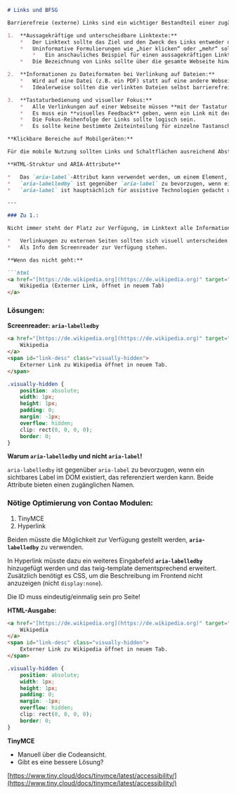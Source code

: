 ````markdown
# Links und BFSG

Barrierefreie (externe) Links sind ein wichtiger Bestandteil einer zugänglichen Webseite, da sie Menschen mit verschiedenen Einschränkungen die Navigation und das Verständnis erleichtern. Die folgenden Anforderungen und Aspekte sollten beachtet werden:

1.  **Aussagekräftige und unterscheidbare Linktexte:**
    *   Der Linktext sollte das Ziel und den Zweck des Links entweder direkt aus sich selbst heraus oder aus dem unmittelbaren Kontext erkennen lassen. Dies ist besonders wichtig für blinde Menschen, die Screenreader nutzen und von Link zu Link springen können, wobei ihnen nur die Linktexte vorgelesen werden.
    *   Uninformative Formulierungen wie „hier klicken“ oder „mehr“ sollten vermieden werden, insbesondere wenn sie mehrfach auf einer Seite vorkommen und zu unterschiedlichen Inhalten führen.
        *   Ein anschauliches Beispiel für einen aussagekräftigen Linktext wäre: „Lesen Sie den Artikel zum Thema barrierefreie Farbkontraste auf der Webseite der Beratungsstelle Barrierefreiheit“.
    *   Die Bezeichnung von Links sollte über die gesamte Webseite hinweg **konsistent** sein, wenn sie auf dieselbe Seite verweisen (z. B. immer „Kontakt“ statt abwechselnd „Schreiben Sie uns“).

2.  **Informationen zu Dateiformaten bei Verlinkung auf Dateien:**
    *   Wird auf eine Datei (z.B. ein PDF) statt auf eine andere Webseite verlinkt, sollte das Dateiformat im Linktext angegeben werden.
    *   Idealerweise sollten die verlinkten Dateien selbst barrierefrei sein. Falls nicht, ist es hilfreich anzugeben, dass es sich um eine nicht barrierefreie Datei handelt (z.B. „Download Merkblatt Alternativtexte (barrierefreies PDF)“).

3.  **Tastaturbedienung und visueller Fokus:**
    *   Alle Verlinkungen auf einer Webseite müssen **mit der Tastatur erreichbar** sein. Dies kann durch Navigieren mit der Tabulatortaste getestet werden.
    *   Es muss ein **visuelles Feedback** geben, wenn ein Link mit der Tastatur angesprungen wird, z.B. durch eine Umrahmung, Unterstreichung oder Farb- und Formveränderung.
    *   Die Fokus-Reihenfolge der Links sollte logisch sein.
    *   Es sollte keine bestimmte Zeiteinteilung für einzelne Tastanschläge erforderlich sein. Der Tastaturfokus darf bei keinem Element blockiert sein, und Nutzende müssen jedes Element mit der Tastatur ansteuern und verlassen können.

**Klickbare Bereiche auf Mobilgeräten:**

Für die mobile Nutzung sollten Links und Schaltflächen ausreichend Abstand zueinander haben und mindestens 24 Pixel hoch und breit sein, um die Bedienung mit dem Finger auf Tablets oder Smartphones zu erleichtern.

**HTML-Struktur und ARIA-Attribute**

*   Das `aria-label`-Attribut kann verwendet werden, um einem Element, das keinen sichtbaren Textinhalt hat (z.B. ein Button mit einem SVG-Icon), einen zugänglichen Namen zu geben.
*   `aria-labelledby` ist gegenüber `aria-label` zu bevorzugen, wenn ein sichtbares Label im DOM existiert, das referenziert werden kann. Beide Attribute bieten einen zugänglichen Namen.
*   `aria-label` ist hauptsächlich für assistive Technologien gedacht und sollte nicht übermäßig verwendet werden; wichtige Informationen sollten für alle Benutzer sichtbar sein.

---

### Zu 1.:

Nicht immer steht der Platz zur Verfügung, im Linktext alle Informationen zur Verfügung zu stellen. Vor allem, wenn dieser z.B. als Button formatiert ist. So ist z.B. auch oft über den Linktext nicht zu erkennen das es sich um eine Verlinkung zu einer externen Seite handelt.

*   Verlinkungen zu externen Seiten sollten sich visuell unterscheiden
*   Als Info dem Screenreader zur Verfügung stehen.

**Wenn das nicht geht:**

```html
<a href="[https://de.wikipedia.org](https://de.wikipedia.org)" target="_blank" rel="noopener noreferrer">
    Wikipedia (Externer Link, öffnet in neuem Tab)
</a>
````

### Lösungen:

**Screenreader: `aria-labelledby`**

```html
<a href="[https://de.wikipedia.org](https://de.wikipedia.org)" target="_blank" rel="noopener noreferrer" aria-labelledby="link-desc">
    Wikipedia
</a>
<span id="link-desc" class="visually-hidden">
    Externer Link zu Wikipedia öffnet in neuem Tab.
</span>
```

```css
.visually-hidden {
    position: absolute;
    width: 1px;
    height: 1px;
    padding: 0;
    margin: -1px;
    overflow: hidden;
    clip: rect(0, 0, 0, 0);
    border: 0;
}
```

**Warum `aria-labelledby` und nicht `aria-label`\!**

`aria-labelledby` ist gegenüber `aria-label` zu bevorzugen, wenn ein sichtbares Label im DOM existiert, das referenziert werden kann. Beide Attribute bieten einen zugänglichen Namen.

### Nötige Optimierung von Contao Modulen:

1.  TinyMCE
2.  Hyperlink

Beiden müsste die Möglichkeit zur Verfügung gestellt werden, **`aria-labelledby`** zu verwenden.

In Hyperlink müsste dazu ein weiteres Eingabefeld **`aria-labelledby`** hinzugefügt werden und das twig-template dementsprechend erweitert. Zusätzlich benötigt es CSS, um die Beschreibung im Frontend nicht anzuzeigen (nicht `display:none`).

Die ID muss eindeutig/einmalig sein pro Seite\!

**HTML-Ausgabe:**

```html
<a href="[https://de.wikipedia.org](https://de.wikipedia.org)" target="_blank" rel="noopener noreferrer" aria-labelledby="link-desc">
    Wikipedia
</a>
<span id="link-desc" class="visually-hidden">
    Externer Link zu Wikipedia öffnet in neuem Tab.
</span>
```

```css
.visually-hidden {
    position: absolute;
    width: 1px;
    height: 1px;
    padding: 0;
    margin: -1px;
    overflow: hidden;
    clip: rect(0, 0, 0, 0);
    border: 0;
}
```

**TinyMCE**

  * Manuell über die Codeansicht.
  * Gibt es eine bessere Lösung?

[https://www.tiny.cloud/docs/tinymce/latest/accessibility/](https://www.tiny.cloud/docs/tinymce/latest/accessibility/)

```
```
